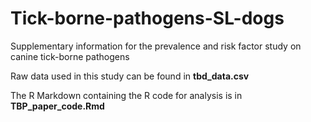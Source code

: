 # Tick-borne-pathogens-SL-dogs
Supplementary information for the prevalence and risk factor study on canine tick-borne pathogens

Raw data used in this study can be found in **tbd_data.csv**

The R Markdown containing the R code for analysis is in **TBP_paper_code.Rmd**
